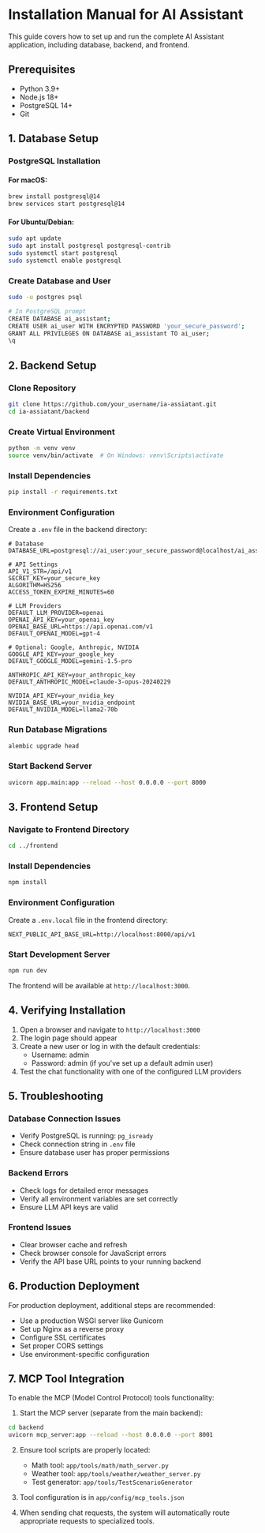 # Installation Manual for AI Assistant

This guide covers how to set up and run the complete AI Assistant application, including database, backend, and frontend.

## Prerequisites

- Python 3.9+
- Node.js 18+
- PostgreSQL 14+
- Git

## 1. Database Setup

### PostgreSQL Installation

#### For macOS:
```bash
brew install postgresql@14
brew services start postgresql@14
```

#### For Ubuntu/Debian:
```bash
sudo apt update
sudo apt install postgresql postgresql-contrib
sudo systemctl start postgresql
sudo systemctl enable postgresql
```

### Create Database and User

```bash
sudo -u postgres psql

# In PostgreSQL prompt
CREATE DATABASE ai_assistant;
CREATE USER ai_user WITH ENCRYPTED PASSWORD 'your_secure_password';
GRANT ALL PRIVILEGES ON DATABASE ai_assistant TO ai_user;
\q
```

## 2. Backend Setup

### Clone Repository
```bash
git clone https://github.com/your_username/ia-assiatant.git
cd ia-assiatant/backend
```

### Create Virtual Environment
```bash
python -m venv venv
source venv/bin/activate  # On Windows: venv\Scripts\activate
```

### Install Dependencies
```bash
pip install -r requirements.txt
```

### Environment Configuration
Create a `.env` file in the backend directory:

```
# Database
DATABASE_URL=postgresql://ai_user:your_secure_password@localhost/ai_assistant

# API Settings
API_V1_STR=/api/v1
SECRET_KEY=your_secure_key
ALGORITHM=HS256
ACCESS_TOKEN_EXPIRE_MINUTES=60

# LLM Providers
DEFAULT_LLM_PROVIDER=openai
OPENAI_API_KEY=your_openai_key
OPENAI_BASE_URL=https://api.openai.com/v1
DEFAULT_OPENAI_MODEL=gpt-4

# Optional: Google, Anthropic, NVIDIA
GOOGLE_API_KEY=your_google_key
DEFAULT_GOOGLE_MODEL=gemini-1.5-pro

ANTHROPIC_API_KEY=your_anthropic_key
DEFAULT_ANTHROPIC_MODEL=claude-3-opus-20240229

NVIDIA_API_KEY=your_nvidia_key
NVIDIA_BASE_URL=your_nvidia_endpoint
DEFAULT_NVIDIA_MODEL=llama2-70b
```

### Run Database Migrations
```bash
alembic upgrade head
```

### Start Backend Server
```bash
uvicorn app.main:app --reload --host 0.0.0.0 --port 8000
```

## 3. Frontend Setup

### Navigate to Frontend Directory
```bash
cd ../frontend
```

### Install Dependencies
```bash
npm install
```

### Environment Configuration
Create a `.env.local` file in the frontend directory:

```
NEXT_PUBLIC_API_BASE_URL=http://localhost:8000/api/v1
```

### Start Development Server
```bash
npm run dev
```

The frontend will be available at `http://localhost:3000`.

## 4. Verifying Installation

1. Open a browser and navigate to `http://localhost:3000`
2. The login page should appear
3. Create a new user or log in with the default credentials:
   - Username: admin
   - Password: admin (if you've set up a default admin user)
4. Test the chat functionality with one of the configured LLM providers

## 5. Troubleshooting

### Database Connection Issues
- Verify PostgreSQL is running: `pg_isready`
- Check connection string in `.env` file
- Ensure database user has proper permissions

### Backend Errors
- Check logs for detailed error messages
- Verify all environment variables are set correctly
- Ensure LLM API keys are valid

### Frontend Issues
- Clear browser cache and refresh
- Check browser console for JavaScript errors
- Verify the API base URL points to your running backend

## 6. Production Deployment

For production deployment, additional steps are recommended:
- Use a production WSGI server like Gunicorn
- Set up Nginx as a reverse proxy
- Configure SSL certificates
- Set proper CORS settings
- Use environment-specific configuration

## 7. MCP Tool Integration

To enable the MCP (Model Control Protocol) tools functionality:

1. Start the MCP server (separate from the main backend):
```bash
cd backend
uvicorn mcp_server:app --reload --host 0.0.0.0 --port 8001
```

2. Ensure tool scripts are properly located:
   - Math tool: `app/tools/math/math_server.py`
   - Weather tool: `app/tools/weather/weather_server.py`
   - Test generator: `app/tools/TestScenarioGenerator`

3. Tool configuration is in `app/config/mcp_tools.json`

4. When sending chat requests, the system will automatically route appropriate requests to specialized tools. 